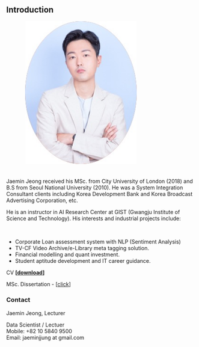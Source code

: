 ## Introduction


<figure class="wp-block-image size-large"><img src="https://raw.githubusercontent.com/dscoool/dscoool.github.io/main/jmjung_portrait.jpeg" alt="" class="wp-image-23" style="padding-left: 10px; padding-bottom: 20px;" height="70%", width=  "70%"/></figure>

<!-- wp:paragraph -->
<p>Jaemin Jeong received his MSc. from City University of London (2018) and B.S from Seoul National University (2010). He was a System Integration Consultant clients including Korea Development Bank and Korea Broadcast Advertising Corporation, etc. </p>
<!-- /wp:paragraph -->

<!-- wp:paragraph -->
<p>He is an instructor in AI Research Center at GIST (Gwangju Institute of Science and Technology). His  interests and industrial projects include:</p>
<!-- /wp:paragraph -->
<br/>
<ul>
  <li>Corporate Loan assessment system with NLP (Sentiment Analysis)</li>
  <li>TV-CF Video Archive/e-Library meta tagging solution.</li>
  <li>Financial modelling and quant investment.</li>
  <li>Student aptitude development and IT career guidance.</li>
</ul>

CV <strong>[</strong><strong><a rel="noreferrer noopener" href="https://1drv.ms/w/s!Ahzfwi3mTuhvh6ExqfDQ-lhIOPP2qQ?e=8FVVN9" target="_blank">download</a>]</strong>

MSc. Dissertation - <TV Show rating prediction by Machine Learning Methods with quantisation of the review> [<a href="https://1drv.ms/b/s!Ahzfwi3mTuhvh6Ev1_w20hglPFTq_Q?e=4CwA1U">click</a>]
  
### Contact 
<!-- wp:paragraph -->
<p>Jaemin Jeong, Lecturer</p>
<!-- /wp:paragraph -->

<!-- wp:paragraph -->
<p>Data Scientist / Lectuer<br>Mobile: +82 10 5840 9500<br>Email: jaeminjjung at gmail.com</p>
<!-- /wp:paragraph -->
  
  
  
  
